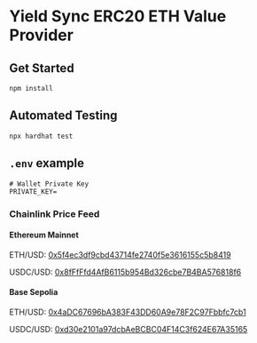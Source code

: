 # Yield Sync ERC20 ETH Value Provider

## Get Started

```shell
npm install
```

## Automated Testing

```shell
npx hardhat test
```

## `.env` example

```shell
# Wallet Private Key
PRIVATE_KEY=
```

### Chainlink Price Feed

#### Ethereum Mainnet

ETH/USD: [0x5f4ec3df9cbd43714fe2740f5e3616155c5b8419](https://etherscan.io/address/0x5f4ec3df9cbd43714fe2740f5e3616155c5b8419)

USDC/USD: [0x8fFfFfd4AfB6115b954Bd326cbe7B4BA576818f6](https://etherscan.io/address/0x8fFfFfd4AfB6115b954Bd326cbe7B4BA576818f6)

#### Base Sepolia 

ETH/USD: [0x4aDC67696bA383F43DD60A9e78F2C97Fbbfc7cb1](https://sepolia.basescan.org/address/0x4aDC67696bA383F43DD60A9e78F2C97Fbbfc7cb1)

USDC/USD: [0xd30e2101a97dcbAeBCBC04F14C3f624E67A35165](https://sepolia.basescan.org/address/0xd30e2101a97dcbAeBCBC04F14C3f624E67A35165)
